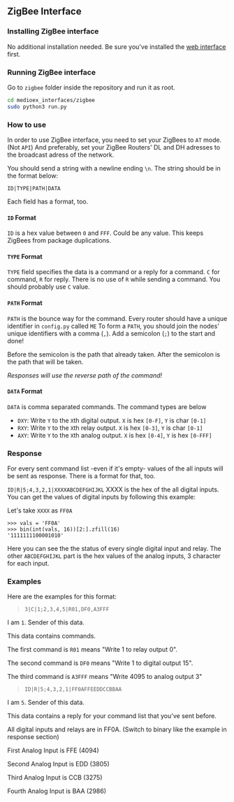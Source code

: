 ## ZigBee Interface

### Installing ZigBee interface

No additional installation needed.  Be sure you've installed the [web interface](../web) first.

### Running ZigBee interface

Go to `zigbee` folder inside the repository and run it as root.

```sh
cd medioex_interfaces/zigbee
sudo python3 run.py
```

### How to use

In order to use ZigBee interface, you need to set your ZigBees to `AT` mode. (Not `API`)
And preferably, set your ZigBee Routers' DL and DH adresses to the broadcast adress of the network.

You should send a string with a newline ending `\n`. The string should be in the format below:

`ID|TYPE|PATH|DATA`

Each field has a format, too.

#### `ID` Format

`ID` is a hex value between `0` and `FFF`. Could be any value. This keeps ZigBees from package duplications.

#### `TYPE` Format

`TYPE` field specifies the data is a command or a reply for a command. `C` for command, `R` for reply.
There is no use of `R` while sending a command. You should probably use `C` value.

#### `PATH` Format

`PATH` is the bounce way for the command. Every router should have a unique identifier in `config.py` called `ME`
To form a `PATH`, you should join the nodes' unique identifiers with a comma (`,`). Add a semicolon (`;`) to the start and done!

Before the semicolon is the path that already taken.
After the semicolon is the path that will be taken.

*Responses will use the reverse path of the command!*

#### `DATA` Format

`DATA` is comma separated commands. The command types are below

- `DXY`: Write `Y` to the `X`th digital output. `X` is hex `[0-F]`, `Y` is char `[0-1]`
- `RXY`: Write `Y` to the `X`th relay output. `X` is hex `[0-3]`, `Y` is char `[0-1]`
- `AXY`: Write `Y` to the `X`th analog output. `X` is hex `[0-4]`, `Y` is hex `[0-FFF]`

### Response

For every sent command list -even if it's empty- values of the all inputs will be sent as response.
There is a format for that, too.

`ID|R|5;4,3,2,1|XXXXABCDEFGHIJKL`
XXXX is the hex of the all digital inputs.
You can get the values of digital inputs by following this example:

Let's take `XXXX` as `FF0A`

```
>>> vals = 'FF0A'
>>> bin(int(vals, 16))[2:].zfill(16)
'1111111100001010'
```

Here you can see the the status of every single digital input and relay.
The other `ABCDEFGHIJKL` part is the hex values of the analog inputs, 3 character for each input.


### Examples

Here are the examples for this format:

> `3|C|1;2,3,4,5|R01,DF0,A3FFF`

  I am `1`. Sender of this data.

  This data contains commands.

  The first command is `R01` means "Write 1 to relay output 0".

  The second command is `DF0` means "Write 1 to digital output 15".

  The third command is `A3FFF` means "Write 4095 to analog output 3"


> `ID|R|5;4,3,2,1|FF0AFFEEDDCCBBAA`

  I am `5`. Sender of this data.

  This data contains a reply for your command list that you've sent before.

  All digital inputs and relays are in FF0A. (Switch to binary like the example in response section)

  First Analog Input is FFE (4094)

  Second Analog Input is EDD (3805)

  Third Analog Input is CCB (3275)

  Fourth Analog Input is BAA (2986)
